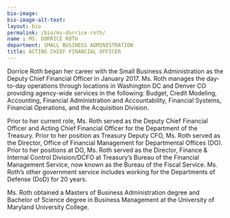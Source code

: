 ```yaml
---
bio-image:
bio-image-alt-text:
layout: bio
permalink: /bio/ms-dorrice-roth/
name : MS. DORRICE ROTH
department: SMALL BUSINESS ADMINISTRATION
title: ACTING CHIEF FINANCIAL OFFICER
---
```

   Dorrice Roth began her career with the Small Business Administration as the Deputy Chief Financial Officer in January 2017.  Ms. Roth manages the day-to-day operations through locations in Washington DC and Denver CO providing agency-wide services in the following:  Budget, Credit Modeling, Accounting, Financial Administration and Accountability, Financial Systems, Financial Operations, and the Acquisition Division.
             
   Prior to her current role, Ms. Roth served as the Deputy Chief Financial Officer and Acting Chief Financial Officer for the Department of the Treasury. Prior to her position as Treasury Deputy CFO, Ms. Roth served as the Director, Office of Financial Management for Departmental Offices (DO). Prior to her positions at DO, Ms. Roth served as the Director, Finance & Internal Control Division/DCFO at Treasury’s Bureau of the Financial Management Service, now known as the Bureau of the Fiscal Service.  Ms. Roth’s other government service includes working for the Departments of Defense (DoD) for 20 years.
             
   Ms. Roth obtained a Masters of Business Administration degree and Bachelor of Science degree in Business Management at the University of Maryland University College.

